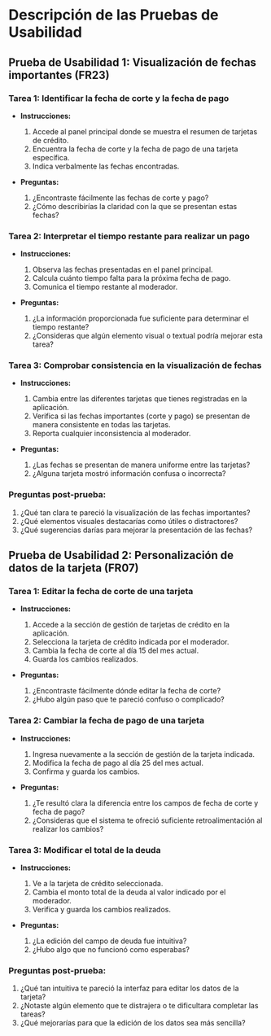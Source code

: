 # Descripción de las Pruebas de Usabilidad

## Prueba de Usabilidad 1: Visualización de fechas importantes (FR23)

### Tarea 1: Identificar la fecha de corte y la fecha de pago

- **Instrucciones:**
  1. Accede al panel principal donde se muestra el resumen de tarjetas de crédito.
  2. Encuentra la fecha de corte y la fecha de pago de una tarjeta específica.
  3. Indica verbalmente las fechas encontradas.

- **Preguntas:**
  1. ¿Encontraste fácilmente las fechas de corte y pago?
  2. ¿Cómo describirías la claridad con la que se presentan estas fechas?

### Tarea 2: Interpretar el tiempo restante para realizar un pago

- **Instrucciones:**
  1. Observa las fechas presentadas en el panel principal.
  2. Calcula cuánto tiempo falta para la próxima fecha de pago.
  3. Comunica el tiempo restante al moderador.

- **Preguntas:**
  1. ¿La información proporcionada fue suficiente para determinar el tiempo restante?
  2. ¿Consideras que algún elemento visual o textual podría mejorar esta tarea?

### Tarea 3: Comprobar consistencia en la visualización de fechas

- **Instrucciones:**
  1. Cambia entre las diferentes tarjetas que tienes registradas en la aplicación.
  2. Verifica si las fechas importantes (corte y pago) se presentan de manera consistente en todas las tarjetas.
  3. Reporta cualquier inconsistencia al moderador.

- **Preguntas:**
  1. ¿Las fechas se presentan de manera uniforme entre las tarjetas?
  2. ¿Alguna tarjeta mostró información confusa o incorrecta?

### Preguntas post-prueba:
1. ¿Qué tan clara te pareció la visualización de las fechas importantes?
2. ¿Qué elementos visuales destacarías como útiles o distractores?
3. ¿Qué sugerencias darías para mejorar la presentación de las fechas?

## Prueba de Usabilidad 2: Personalización de datos de la tarjeta (FR07)

### Tarea 1: Editar la fecha de corte de una tarjeta

- **Instrucciones:**
  1. Accede a la sección de gestión de tarjetas de crédito en la aplicación.
  2. Selecciona la tarjeta de crédito indicada por el moderador.
  3. Cambia la fecha de corte al día 15 del mes actual.
  4. Guarda los cambios realizados.

- **Preguntas:**
  1. ¿Encontraste fácilmente dónde editar la fecha de corte?
  2. ¿Hubo algún paso que te pareció confuso o complicado?

### Tarea 2: Cambiar la fecha de pago de una tarjeta

- **Instrucciones:**
  1. Ingresa nuevamente a la sección de gestión de la tarjeta indicada.
  2. Modifica la fecha de pago al día 25 del mes actual.
  3. Confirma y guarda los cambios.

- **Preguntas:**
  1. ¿Te resultó clara la diferencia entre los campos de fecha de corte y fecha de pago?
  2. ¿Consideras que el sistema te ofreció suficiente retroalimentación al realizar los cambios?

### Tarea 3: Modificar el total de la deuda

- **Instrucciones:**
  1. Ve a la tarjeta de crédito seleccionada.
  2. Cambia el monto total de la deuda al valor indicado por el moderador.
  3. Verifica y guarda los cambios realizados.

- **Preguntas:**
  1. ¿La edición del campo de deuda fue intuitiva?
  2. ¿Hubo algo que no funcionó como esperabas?

### Preguntas post-prueba:
1. ¿Qué tan intuitiva te pareció la interfaz para editar los datos de la tarjeta?
2. ¿Notaste algún elemento que te distrajera o te dificultara completar las tareas?
3. ¿Qué mejorarías para que la edición de los datos sea más sencilla?
